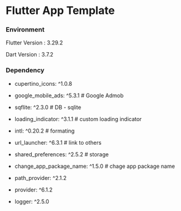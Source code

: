 # Flutter App Template


### Environment
Flutter Version : 3.29.2

Dart Version : 3.7.2

### Dependency
- cupertino_icons: ^1.0.8

- google_mobile_ads: ^5.3.1   # Google Admob

- sqflite: ^2.3.0             # DB - sqlite
- loading_indicator: ^3.1.1   # custom loading indicator
- intl: ^0.20.2               # formating
- url_launcher: ^6.3.1        # link to others

- shared_preferences: ^2.5.2  # storage
- change_app_package_name: ^1.5.0 # chage app package name

- path_provider: ^2.1.2

- provider: ^6.1.2
- logger: ^2.5.0
